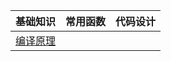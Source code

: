 |  基础知识  | 常用函数 | 代码设计 |
| -------- | -------- | -------- |
| [编译原理](cpp/基础知识/01编译原理.md) |          |          |
